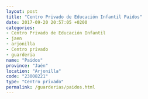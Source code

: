 ```yaml
---
layout: post
title: "Centro Privado de Educación Infantil Paidos"
date: 2017-09-20 20:57:05 +0200
categories:
- Centro Privado de Educación Infantil
- jaen
- arjonilla
- Centro privado
- guarderia
name: "Paidos"
province: "Jaén"
location: "Arjonilla"
code: "23008221"
type: "Centro privado"
permalink: /guarderias/paidos.html
---
```

